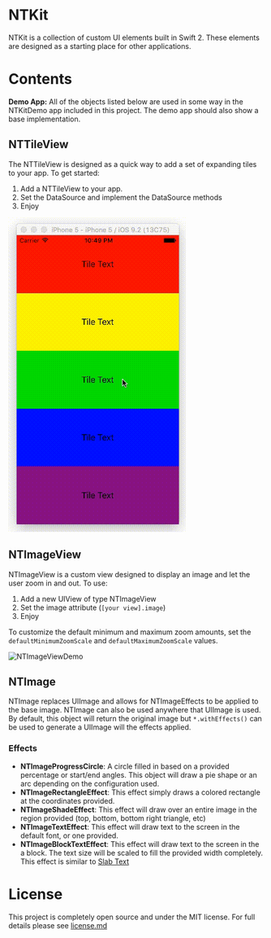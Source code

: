 # NTKit

NTKit is a collection of custom UI elements built in Swift 2.  These elements are designed as a starting place for other applications.

# Contents

**Demo App:** All of the objects listed below are used in some way in the NTKitDemo app included in this project.  The demo app should also show a base implementation.

## NTTileView

The NTTileView is designed as a quick way to add a set of expanding tiles to your app.  To get started:

1. Add a NTTileView to your app.
2. Set the DataSource and implement the DataSource methods
3. Enjoy

![NTTileViewDemo](Screenshots/NTTileViewDemo.gif)

## NTImageView

NTImageView is a custom view designed to display an image and let the user zoom in and out.  To use:

1. Add a new UIView of type NTImageView
2. Set the image attribute (`[your view].image`)
3. Enjoy

To customize the default minimum and maximum zoom amounts, set the `defaultMinimumZoomScale` and `defaultMaximumZoomScale` values.

![NTImageViewDemo](Screenshots/NTImageViewDemo.gif)

## NTImage

NTImage replaces UIImage and allows for NTImageEffects to be applied to the base image.  NTImage can also be used anywhere that UIImage is used.  By default, this object will return the original image but `*.withEffects()` can be used to generate a UIImage will the effects applied.

### Effects

* **NTImageProgressCircle**: A circle filled in based on a provided percentage or start/end angles.  This object will draw a pie shape or an arc depending on the configuration used.
* **NTImageRectangleEffect**: This effect simply draws a colored rectangle at the coordinates provided.
* **NTImageShadeEffect**: This effect will draw over an entire image in the region provided (top, bottom, bottom right triangle, etc)
* **NTImageTextEffect**: This effect will draw text to the screen in the default font, or one provided.
* **NTImageBlockTextEffect**: This effect will draw text to the screen in the a block.  The text size will be scaled to fill the provided width completely.  This effect is similar to [Slab Text](https://github.com/freqdec/slabText)

# License

This project is completely open source and under the MIT license. For full details please see [license.md](LICENSE.md)